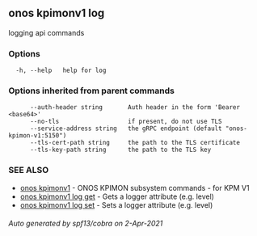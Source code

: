 ## onos kpimonv1 log

logging api commands

### Options

```
  -h, --help   help for log
```

### Options inherited from parent commands

```
      --auth-header string       Auth header in the form 'Bearer <base64>'
      --no-tls                   if present, do not use TLS
      --service-address string   the gRPC endpoint (default "onos-kpimon-v1:5150")
      --tls-cert-path string     the path to the TLS certificate
      --tls-key-path string      the path to the TLS key
```

### SEE ALSO

* [onos kpimonv1](onos_kpimonv1.md)	 - ONOS KPIMON subsystem commands - for KPM V1
* [onos kpimonv1 log get](onos_kpimonv1_log_get.md)	 - Gets a logger attribute (e.g. level)
* [onos kpimonv1 log set](onos_kpimonv1_log_set.md)	 - Sets a logger attribute (e.g. level)

###### Auto generated by spf13/cobra on 2-Apr-2021
